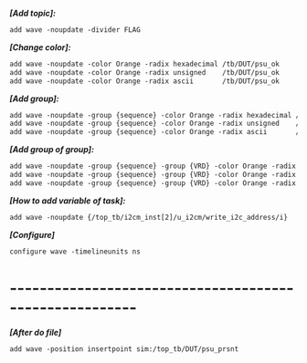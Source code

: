 
***[Add topic]:***
```JSP
add wave -noupdate -divider FLAG
```

***[Change color]:***
```JSP
add wave -noupdate -color Orange -radix hexadecimal /tb/DUT/psu_ok
add wave -noupdate -color Orange -radix unsigned    /tb/DUT/psu_ok
add wave -noupdate -color Orange -radix ascii       /tb/DUT/psu_ok
```

***[Add group]:***
```JSP
add wave -noupdate -group {sequence} -color Orange -radix hexadecimal /top_tb/DUT/psu_ok
add wave -noupdate -group {sequence} -color Orange -radix unsigned    /top_tb/DUT/psu_ok
add wave -noupdate -group {sequence} -color Orange -radix ascii       /top_tb/DUT/psu_ok
```

***[Add group of group]:***
```JSP
add wave -noupdate -group {sequence} -group {VRD} -color Orange -radix hexadecimal /top_tb/DUT/psu_ok
add wave -noupdate -group {sequence} -group {VRD} -color Orange -radix unsigned    /top_tb/DUT/psu_ok
add wave -noupdate -group {sequence} -group {VRD} -color Orange -radix ascii       /top_tb/DUT/psu_ok
```

***[How to add variable of task]:***
```JSP
add wave -noupdate {/top_tb/i2cm_inst[2]/u_i2cm/write_i2c_address/i}
```

***[Configure]***
```JSP
configure wave -timelineunits ns
```

# -------------------------------------------------------
***[After do file]***
```JSP
add wave -position insertpoint sim:/top_tb/DUT/psu_prsnt
```
  
